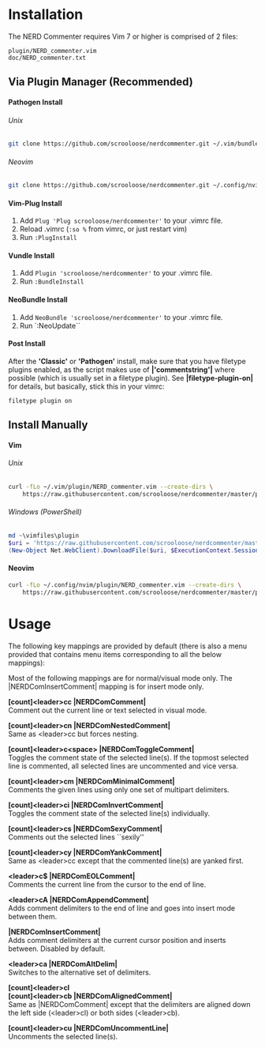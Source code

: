 # Installation  

The NERD Commenter requires Vim 7 or higher is comprised of 2 files:  

    plugin/NERD_commenter.vim  
    doc/NERD_commenter.txt 

## Via Plugin Manager (Recommended)

#### Pathogen Install

###### Unix

```sh
git clone https://github.com/scrooloose/nerdcommenter.git ~/.vim/bundle
```

###### Neovim

```sh
git clone https://github.com/scrooloose/nerdcommenter.git ~/.config/nvim/bundle
```

#### Vim-Plug Install
1. Add `Plug 'Plug scrooloose/nerdcommenter'` to your .vimrc file.
2. Reload .vimrc (`:so %` from vimrc, or just restart vim)
3. Run `:PlugInstall`

#### Vundle Install
1. Add `Plugin 'scrooloose/nerdcommenter'` to your .vimrc file.
2. Run `:BundleInstall`

#### NeoBundle Install
1. Add `NeoBundle 'scrooloose/nerdcommenter'` to your .vimrc file.
2. Run `:NeoUpdate``

#### Post Install  
After the **'Classic'** or **'Pathogen'** install, make sure that you have filetype plugins enabled, as the script makes use of 
**|'commentstring'|** where possible (which is usually set in a filetype plugin). 
See **|filetype-plugin-on|** for details, but basically, stick this in your vimrc:

    filetype plugin on

## Install Manually

#### Vim

###### Unix

```sh
curl -fLo ~/.vim/plugin/NERD_commenter.vim --create-dirs \
    https://raw.githubusercontent.com/scrooloose/nerdcommenter/master/plugin/NERD_commenter.vim
```

###### Windows (PowerShell)

```powershell
md ~\vimfiles\plugin
$uri = 'https://raw.githubusercontent.com/scrooloose/nerdcommenter/master/plugin/NERD_commenter.vim'
(New-Object Net.WebClient).DownloadFile($uri, $ExecutionContext.SessionState.Path.GetUnresolvedProviderPathFromPSPath("~\vimfiles\autoload\NERD_commenter.vim"))
```

#### Neovim

```sh
curl -fLo ~/.config/nvim/plugin/NERD_commenter.vim --create-dirs \
    https://raw.githubusercontent.com/scrooloose/nerdcommenter/master/plugin/NERD_commenter.vim
```


# Usage  

The following key mappings are provided by default (there is also a menu 
provided that contains menu items corresponding to all the below mappings): 

Most of the following mappings are for normal/visual mode only. The |NERDComInsertComment| mapping is for insert mode only. 

**[count]\<leader\>cc |NERDComComment|**  
Comment out the current line or text selected in visual mode. 


**[count]\<leader\>cn |NERDComNestedComment|**  
Same as \<leader\>cc but forces nesting. 


**[count]\<leader\>c\<space\> |NERDComToggleComment|**  
Toggles the comment state of the selected line(s). If the topmost selected 
line is commented, all selected lines are uncommented and vice versa. 


**[count]\<leader\>cm |NERDComMinimalComment|**  
Comments the given lines using only one set of multipart delimiters. 


**[count]\<leader\>ci |NERDComInvertComment|**  
Toggles the comment state of the selected line(s) individually. 


**[count]\<leader\>cs |NERDComSexyComment|**  
Comments out the selected lines ``sexily'' 


**[count]\<leader\>cy |NERDComYankComment|**  
Same as \<leader\>cc except that the commented line(s) are yanked first. 


**\<leader\>c$ |NERDComEOLComment|**  
Comments the current line from the cursor to the end of line. 


**\<leader\>cA |NERDComAppendComment|**  
Adds comment delimiters to the end of line and goes into insert mode between 
them. 


**|NERDComInsertComment|**  
Adds comment delimiters at the current cursor position and inserts between. 
Disabled by default. 


**\<leader\>ca |NERDComAltDelim|**  
Switches to the alternative set of delimiters. 


**[count]\<leader\>cl**  
**[count]\<leader\>cb    |NERDComAlignedComment|**  
Same as |NERDComComment| except that the delimiters are aligned down the 
left side (\<leader\>cl) or both sides (\<leader\>cb). 


**[count]\<leader\>cu |NERDComUncommentLine|**  
Uncomments the selected line(s). 
